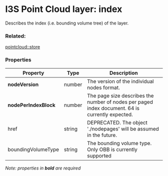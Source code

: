# I3S Point Cloud layer: index

Describes the index (i.e. bounding volume tree) of the layer.

### Related:

[pointcloud::store](store.md)
### Properties

| Property | Type | Description |
| --- | --- | --- |
| **nodeVersion** | number | The version of the individual nodes format. |
| **nodePerIndexBlock** | number | The page size describes the number of nodes per paged index document. 64 is currently expected. |
| href | string | DEPRECATED. The object './nodepages' will be assumed in the future. |
| boundingVolumeType | string | The bounding volume type. Only OBB is currently supported |

*Note: properties in **bold** are required*

